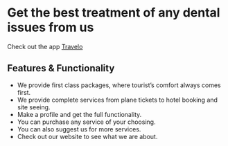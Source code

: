 # Get the best treatment of any dental issues from us

Check out the app [Travelo](https://travelo-fb967.web.app/)

## Features & Functionality

- We provide first class packages, where tourist’s comfort always comes first.
- We provide complete services from plane tickets to hotel booking and site seeing.
- Make a profile and get the full functionality.
- You can purchase any service of your choosing.
- You can also suggest us for more services.
- Check out our website to see what we are about.
